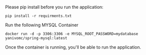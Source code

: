 Please pip install before you run the application:

~~~
pip install -r requirments.txt 
~~~

Run the following MYSQL Container 

~~~
docker run -d -p 3306:3306 -e MYSQL_ROOT_PASSWORD=mydatabase  yanivomc/spring-mysql:latest
~~~


Once the container is running,
you'll be able to run the application.
